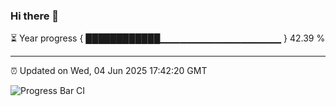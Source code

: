 ### Hi there 👋

⏳ Year progress { ████████████▁▁▁▁▁▁▁▁▁▁▁▁▁▁▁▁▁▁ } 42.39 %

---

⏰ Updated on Wed, 04 Jun 2025 17:42:20 GMT

![Progress Bar CI](https://github.com/IshwaranRudhara/GIT-ACTION/workflows/Progress%20Bar%20CI/badge.svg)
